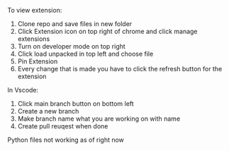 To view extension:

1. Clone repo and save files in new folder
2. Click Extension icon on top right of chrome and click manage extensions
3. Turn on developer mode on top right
4. Click load unpacked in top left and choose file
5. Pin Extension
6. Every change that is made you have to click the refresh button for the extension

In Vscode:

1. Click main branch button on bottom left
2. Create a new branch
3. Make branch name what you are working on with name
4. Create pull reuqest when done

Python files not working as of right now
